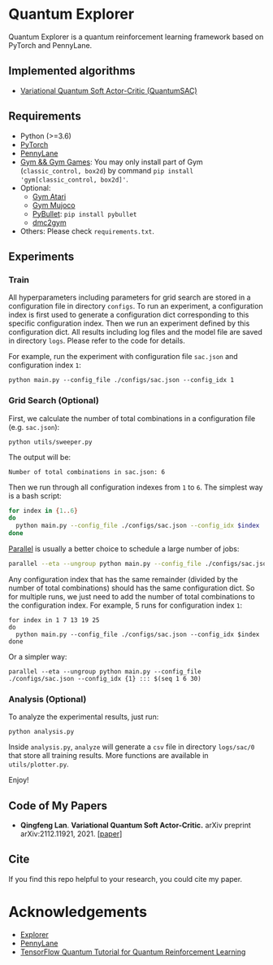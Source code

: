 # Quantum Explorer

Quantum Explorer is a quantum reinforcement learning framework based on PyTorch and PennyLane.

## Implemented algorithms

- [Variational Quantum Soft Actor-Critic (QuantumSAC)](https://arxiv.org/abs/2112.11921)

## Requirements

- Python (>=3.6)
- [PyTorch](https://pytorch.org/)
- [PennyLane](https://pennylane.readthedocs.io/en/stable/)
- [Gym && Gym Games](https://github.com/qlan3/gym-games): You may only install part of Gym (`classic_control, box2d`) by command `pip install 'gym[classic_control, box2d]'`.
- Optional: 
  - [Gym Atari](https://github.com/openai/gym/blob/master/docs/environments.md#atari)
  - [Gym Mujoco](https://github.com/openai/gym/blob/master/docs/environments.md#mujoco)
  - [PyBullet](https://pybullet.org/): `pip install pybullet`
  - [dmc2gym](https://github.com/denisyarats/dmc2gym)
- Others: Please check `requirements.txt`.


## Experiments

### Train

All hyperparameters including parameters for grid search are stored in a configuration file in directory `configs`. To run an experiment, a configuration index is first used to generate a configuration dict corresponding to this specific configuration index. Then we run an experiment defined by this configuration dict. All results including log files and the model file are saved in directory `logs`. Please refer to the code for details.

For example, run the experiment with configuration file `sac.json` and configuration index `1`:

```python main.py --config_file ./configs/sac.json --config_idx 1```


### Grid Search (Optional)

First, we calculate the number of total combinations in a configuration file (e.g. `sac.json`):

`python utils/sweeper.py`

The output will be:

`Number of total combinations in sac.json: 6`

Then we run through all configuration indexes from `1` to `6`. The simplest way is a bash script:

``` bash
for index in {1..6}
do
  python main.py --config_file ./configs/sac.json --config_idx $index
done
```

[Parallel](https://www.gnu.org/software/parallel/) is usually a better choice to schedule a large number of jobs:

``` bash
parallel --eta --ungroup python main.py --config_file ./configs/sac.json --config_idx {1} ::: $(seq 1 6)
```

Any configuration index that has the same remainder (divided by the number of total combinations) should has the same configuration dict. So for multiple runs, we just need to add the number of total combinations to the configuration index. For example, 5 runs for configuration index `1`:

```
for index in 1 7 13 19 25
do
  python main.py --config_file ./configs/sac.json --config_idx $index
done
```

Or a simpler way:
```
parallel --eta --ungroup python main.py --config_file ./configs/sac.json --config_idx {1} ::: $(seq 1 6 30)
```


### Analysis (Optional)

To analyze the experimental results, just run:

`python analysis.py`

Inside `analysis.py`, `analyze` will generate a `csv` file in directory `logs/sac/0` that store all training results. More functions are available in `utils/plotter.py`.

Enjoy!


## Code of My Papers

- **Qingfeng Lan**. **Variational Quantum Soft Actor-Critic.** arXiv preprint arXiv:2112.11921, 2021. [[paper]](https://arxiv.org/abs/2112.11921)

## Cite

If you find this repo helpful to your research, you could cite my paper.

<!-- ```
@misc{Explorer,
  author = {Lan, Qingfeng},
  title = {A Quantum Reinforcement Learning Framework for Exploring New Ideas},
  year = {2021},
  publisher = {GitHub},
  journal = {GitHub Repository},
  howpublished = {\url{https://github.com/qlan3/QuantumExplorer}}
}
``` -->

# Acknowledgements

- [Explorer](https://github.com/qlan3/Explorer)
- [PennyLane](https://pennylane.readthedocs.io/en/stable/)
- [TensorFlow Quantum Tutorial for Quantum Reinforcement Learning](https://www.tensorflow.org/quantum/tutorials/quantum_reinforcement_learning)
